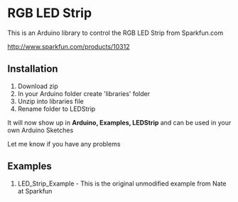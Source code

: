 RGB LED Strip
=============

This is an Arduino library to control the RGB LED Strip from Sparkfun.com

http://www.sparkfun.com/products/10312


Installation
------------

1. Download zip
2. In your Arduino folder create 'libraries' folder
3. Unzip into libraries file
4. Rename folder to LEDStrip

It will now show up in __Arduino, Examples, LEDStrip__ and can be used in your own Arduino Sketches

Let me know if you have any problems

Examples
--------

1. LED_Strip_Example - This is the original unmodified example from Nate at Sparkfun
